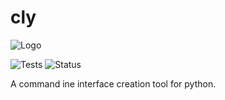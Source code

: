 # cly

![Logo](https://repository-images.githubusercontent.com/337710284/f153ff80-6c8b-11eb-9610-7aed8efb566d)

![Tests](https://github.com/jalajdev/cly/workflows/Tests/badge.svg)
![Status](https://img.shields.io/badge/Status-WIP-red)

A command ine interface creation tool for python.
